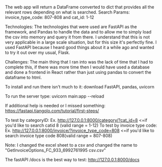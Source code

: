 The web app will return a DataFrame converted to dict that provides all the relevant rows depending on what is searched.
Search Params: invoice_type_code: 807-808 and cat_id: 1-12

Technologies:
The technologies that were used are FastAPI as the framework, and Pandas to handle the data and to allow me to simply load the csv into memory and query it from there. I understand that this is not very applicable in a large scale situation, but for this size it's perfectly fine. I used FastAPI because I heard good things about it a while ago and wanted to try it out over my usual, Flask.

Challenges:
The main thing that I ran into was the lack of time that I had to complete this, if there was more time then I would have used a database and done a frontend in React rather than just using pandas to convert the dataframe to html.

To install and run there isn't much to it:
download FastAPI, pandas, uvicorn

To run the server type:
uvicorn main:app --reload

If additional help is needed or I missed something: https://fastapi.tiangolo.com/tutorial/first-steps/

To test by categoryID: Ex. http://127.0.0.1:8000/category/?cat_id=8 <=if you'd like to search catid 8 (valid range = 1-12)
To test by invoice type code: Ex. http://127.0.0.1:8000/invoice/?invoice_type_code=808 <=if you'd like to search invoice type code 808(valid range = 807-808)


Note: I changed the excel sheet to a csv and changed the name to "GetInvoiceOptions_FC_933_6992761995 csv.csv"


The fastAPI /docs is the best way to test: http://127.0.0.1:8000/docs







